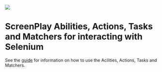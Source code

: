 ![](../../workflows/Run%20tests/badge.svg)

# ScreenPlay Abilities, Actions, Tasks and Matchers for interacting with Selenium

See the [guide](guide/overview.md) for information on how to use the Acilities,
Actions, Tasks and Matchers.
